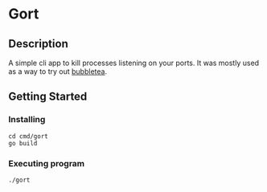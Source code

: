 # Gort

## Description

A simple cli app to kill processes listening on your ports.
It was mostly used as a way to try out [bubbletea](https://github.com/charmbracelet/bubbletea).

## Getting Started

### Installing
```
cd cmd/gort
go build
```

### Executing program
```
./gort
```


